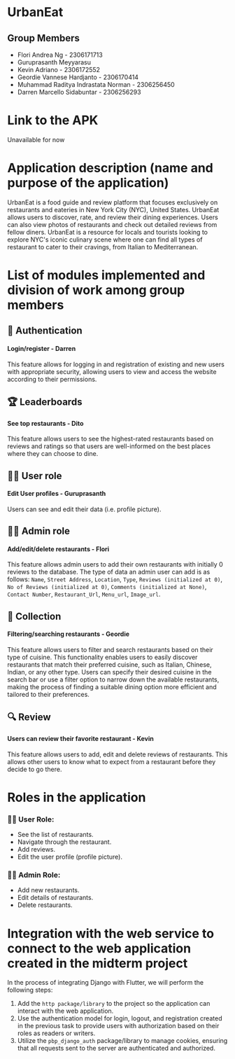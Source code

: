 # UrbanEat

## Group Members
- Flori Andrea Ng - 2306171713
- Guruprasanth Meyyarasu
- Kevin Adriano - 2306172552
- Geordie Vannese Hardjanto - 2306170414
- Muhammad Raditya Indrastata Norman - 2306256450
- Darren Marcello Sidabuntar - 2306256293

# Link to the APK 
Unavailable for now

# Application description (name and purpose of the application)

UrbanEat is a food guide and review platform that focuses exclusively on restaurants and eateries in New York City (NYC), United States. UrbanEat allows users to discover, rate, and review their dining experiences. Users can also view photos of restaurants and check out detailed reviews from fellow diners. UrbanEat is a resource for locals and tourists looking to explore NYC's iconic culinary scene where one can find all types of restaurant to cater to their cravings, from Italian to Mediterranean.

# List of modules implemented and division of work among group members

## 🔐 Authentication 
#### Login/register - Darren
This feature allows for logging in and registration of existing and new users with appropriate security, allowing users to view and access the website according to their permissions.

## 🏆 Leaderboards  
#### See top restaurants - Dito
 This feature allows users to see the highest-rated restaurants based on reviews and ratings so that users are well-informed on the best places where they can choose to dine. 

## 🤵‍♀️ User role 
#### Edit User profiles - Guruprasanth
  Users can see and edit their data (i.e. profile picture). 

## 🧑‍🔧 Admin role 
#### Add/edit/delete restaurants - Flori
  This feature allows admin users to add their own restaurants with initially 0 reviews to the database. The type of data an admin user can add is as follows: `Name`, `Street Address`, `Location`, `Type`, `Reviews (initialized at 0)`, `No of Reviews (initialized at 0)`, `Comments (initialized at None)`, `Contact Number`, `Restaurant_Url`, `Menu_url`, `Image_url`.

## 📖 Collection 
#### Filtering/searching restaurants - Geordie
 This feature allows users to filter and search restaurants based on their type of cuisine. This functionality enables users to easily discover restaurants that match their preferred cuisine, such as Italian, Chinese, Indian, or any other type. Users can specify their desired cuisine in the search bar or use a filter option to narrow down the available restaurants, making the process of finding a suitable dining option more efficient and tailored to their preferences.

## 🔍 Review 
#### Users can review their favorite restaurant - Kevin 
  This feature allows users to add, edit and delete reviews of restaurants. This allows other users to know what to expect from a restaurant before they decide to go there. 

# Roles in the application

### 🤵‍♀️ User Role: 
  - See the list of restaurants.  
  - Navigate through the restaurant.  
  - Add reviews.  
  - Edit the user profile (profile picture).

### 🧑‍🔧 Admin Role:
  - Add new restaurants.  
  - Edit details of restaurants.  
  - Delete restaurants.

# Integration with the web service to connect to the web application created in the midterm project

In the process of integrating Django with Flutter, we will perform the following steps:

1. Add the `http package/library` to the project so the application can interact with the web application.
2. Use the authentication model for login, logout, and registration created in the previous task to provide users with authorization based on their roles as readers or writers.
3. Utilize the `pbp_django_auth` package/library to manage cookies, ensuring that all requests sent to the server are authenticated and authorized.

